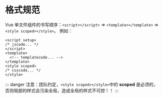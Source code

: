<!--
 * @Author: ReturnMars
 * @Date: 2023-06-28 09:56:46
 * @LastEditors: ReturnMars
 * @LastEditTime: 2023-06-28 10:09:17
 * @Description: VUE单文件组件规范-格式规范
-->

# 格式规范

Vue 单文件组件的书写顺序：`<script></script>` => `<template></template>` => `<style scoped></style>`。
例如：

```vue
<script setup>
/* jscode... */
</script>
<template>
  <!-- templatecode... -->
</template>
<style scoped>
/* csscode... */
</style>
```

::: danger
注意：团队约定，`<style scoped></style>`中的 **scoped** 是必须的，否则局部的样式会污染全局，造成全局的样式不可控！！
:::
